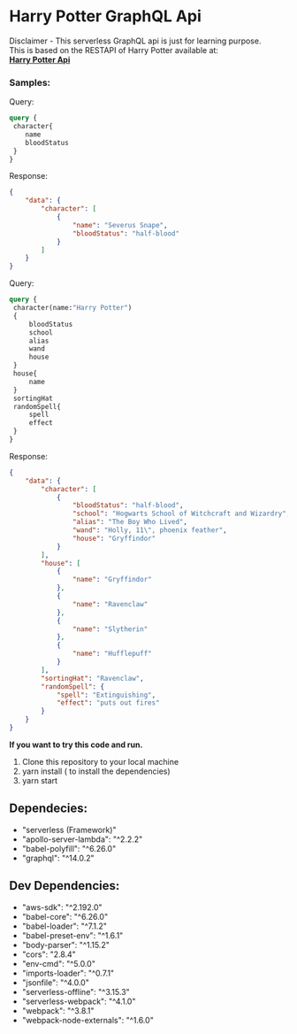 
# Harry Potter GraphQL Api

Disclaimer - This serverless GraphQL api is just for learning purpose.<br />
This is based on the RESTAPI of Harry Potter available at:<br />
<strong> <a href="https://potterapi.com">Harry Potter Api</a> </strong>



### Samples:

Query:
```graphql
query {
 character{
    name
    bloodStatus
 }
}
```

Response:
```json
{
    "data": {
        "character": [
            {
                "name": "Severus Snape",
                "bloodStatus": "half-blood"
            }
        ]
    }
}
```

Query:
```graphql
query {
 character(name:"Harry Potter")
 {
     bloodStatus
     school
     alias
     wand
     house
 }
 house{
     name
 }
 sortingHat
 randomSpell{
     spell
     effect
 }
}
```
Response:
```json
{
    "data": {
        "character": [
            {
                "bloodStatus": "half-blood",
                "school": "Hogwarts School of Witchcraft and Wizardry",
                "alias": "The Boy Who Lived",
                "wand": "Holly, 11\", phoenix feather",
                "house": "Gryffindor"
            }
        ],
        "house": [
            {
                "name": "Gryffindor"
            },
            {
                "name": "Ravenclaw"
            },
            {
                "name": "Slytherin"
            },
            {
                "name": "Hufflepuff"
            }
        ],
        "sortingHat": "Ravenclaw",
        "randomSpell": {
            "spell": "Extinguishing",
            "effect": "puts out fires"
        }
    }
}
```

<strong>If you want to try this code and run.</strong>

1. Clone this repository to your local machine
2. yarn install ( to install the dependencies)
3. yarn start

<h2>Dependecies:</h2>
<ul>
    <li>"serverless (Framework)"</li>
    <li>"apollo-server-lambda": "^2.2.2"</li>
    <li>"babel-polyfill": "^6.26.0"</li>
    <li>"graphql": "^14.0.2"</li>
</ul>

<h2>Dev Dependencies:</h2>
<ul>
    <li>"aws-sdk": "^2.192.0"</li>
    <li>"babel-core": "^6.26.0"</li>
    <li>"babel-loader": "^7.1.2"</li>
    <li>"babel-preset-env": "^1.6.1"</li>
    <li>"body-parser": "^1.15.2"</li>
    <li>"cors": "2.8.4"</li>
    <li>"env-cmd": "^5.0.0"</li>
    <li>"imports-loader": "^0.7.1"</li>
    <li>"jsonfile": "^4.0.0"</li>
    <li>"serverless-offline": "^3.15.3"</li>
    <li>"serverless-webpack": "^4.1.0"</li>
    <li>"webpack": "^3.8.1"</li>
    <li>"webpack-node-externals": "^1.6.0"</li>
</ul>
